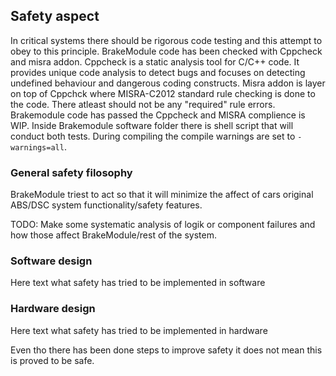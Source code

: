 ## Safety aspect

In critical systems there should be rigorous code testing and this attempt to obey to this principle.
BrakeModule code has been checked with Cppcheck and misra addon. Cppcheck is a static analysis tool for C/C++ code. It provides unique code analysis to detect bugs and focuses on detecting undefined behaviour and dangerous coding constructs.
Misra addon is layer on top of Cppchck where MISRA-C2012 standard rule checking is done to the code. There atleast should not be any "required" rule errors.
Brakemodule code has passed the Cppcheck and MISRA complience is WIP. Inside Brakemodule software folder there is shell script that will conduct both tests. During compiling the compile warnings are set to ```-warnings=all```.

### General safety filosophy
BrakeModule triest to act so that it will minimize the affect of cars original ABS/DSC system functionality/safety features.

TODO: Make some systematic analysis of logik or component failures and how those affect BrakeModule/rest of the system.

### Software design
Here text what safety has tried to be implemented in software


### Hardware design
Here text what safety has tried to be implemented in hardware

Even tho there has been done steps to improve safety it does not mean this is proved to be safe.

